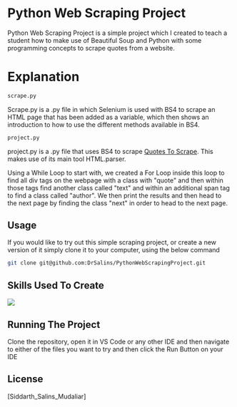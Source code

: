 # Python Web Scraping Project

Python Web Scraping Project is a simple project which I created to teach a student how to make use of Beautiful Soup and Python with some programming concepts to scrape quotes from a website.

# Explanation
```bash 
scrape.py
```
Scrape.py is a .py file in which Selenium is used with BS4 to scrape an HTML page that has been added as a variable, which then shows an introduction to how to use the different methods available in BS4. 
```bash 
project.py
```
project.py is a .py file that uses BS4 to scrape [Quotes To Scrape](http://quotes.toscrape.com/). This makes use of its main tool HTML.parser. 

Using a While Loop to start with, we created a For Loop inside this loop to find all div tags on the webpage with a class with "quote" and then within those tags find another class called "text" and within an additional span tag to find a class called "author".
We then print the results and then head to the next page by finding the class "next" in order to head to the next page.

## Usage

If you would like to try out this simple scraping project, or create a new version of it simply clone it to your computer, using the below command

```bash
git clone git@github.com:DrSalins/PythonWebScrapingProject.git
```


## Skills Used To Create

<p align="left">
  <a href="https://skillicons.dev">
    <img src="https://skillicons.dev/icons?i=py" />
  </a>
</p>

## Running The Project

Clone the repository, 
open it in VS Code or any other IDE and then 
navigate to either of the files you want to 
try and then click the Run Button on your IDE

## License

[Siddarth_Salins_Mudaliar]
